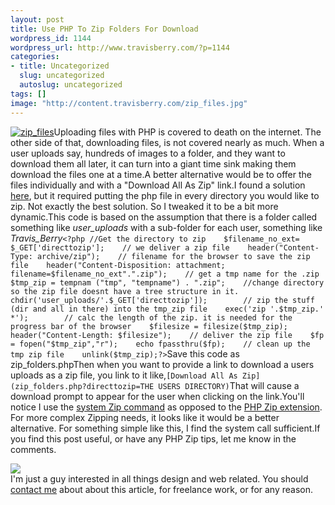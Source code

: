 ```yaml
--- 
layout: post
title: Use PHP To Zip Folders For Download
wordpress_id: 1144
wordpress_url: http://www.travisberry.com/?p=1144
categories: 
- title: Uncategorized
  slug: uncategorized
  autoslug: uncategorized
tags: []
image: "http://content.travisberry.com/zip_files.jpg"
---
```

[![](http://content.travisberry.com/zip_files.jpg "zip_files")](http://www.flickr.com/photos/striatic/443918201/)Uploading files with PHP is covered to death on the internet. The other side of that, downloading files, is not covered nearly as much. When a user uploads say, hundreds of images to a folder, and they want to download them all later, it can turn into a giant time sink making them download the files one at a time.A better alternative would be to offer the files individually and with a "Download All As Zip" link.<!--more-->I found a solution [here](http://www.trash.net/~ck/ontheflyzip/), but it required putting the php file in every directory you would like to zip. Not exactly the best solution. So I tweaked it to be a bit more dynamic.This code is based on the assumption that there is a folder called something like _user_uploads_ with a sub-folder for each user, something like _Travis_Berry_``<?php //Get the directory to zip    $filename_no_ext= $_GET['directtozip'];    // we deliver a zip file    header("Content-Type: archive/zip");    // filename for the browser to save the zip file    header("Content-Disposition: attachment; filename=$filename_no_ext".".zip");    // get a tmp name for the .zip    $tmp_zip = tempnam ("tmp", "tempname") . ".zip";    //change directory so the zip file doesnt have a tree structure in it.    chdir('user_uploads/'.$_GET['directtozip']);        // zip the stuff (dir and all in there) into the tmp_zip file    exec('zip '.$tmp_zip.' *');        // calc the length of the zip. it is needed for the progress bar of the browser    $filesize = filesize($tmp_zip);    header("Content-Length: $filesize");    // deliver the zip file    $fp = fopen("$tmp_zip","r");    echo fpassthru($fp);    // clean up the tmp zip file    unlink($tmp_zip);?>``Save this code as zip_folders.phpThen when you want to provide a link to download a users uploads as a zip file, you link to it like,``[Download All As Zip](zip_folders.php?directtozip=THE USERS DIRECTORY)``That will cause a download prompt to appear for the user when clicking on the link.You'll notice I use the [system Zip command](http://linux.about.com/od/commands/l/blcmdl1_zip.htm) as opposed to the [PHP Zip extension](http://www.php.net/manual/en/book.zip.php). For more complex Zipping needs, it looks like it would be a better alternative. For something simple like this, I find the system call sufficient.If you find this post useful, or have any PHP Zip tips, let me know in the comments.<script>utmx_section("contact1")</script><div id="contactme"><div class="avatar">![](http://www.gravatar.com/avatar/c9e8248c1237949b66a735bed64ae841?s=32&d=identicon&r=G)</div>I'm just a guy interested in all things design and web related. You should [contact me](http://www.travisberry.com/contact/) about about this article, for freelance work, or for any reason.</div>
